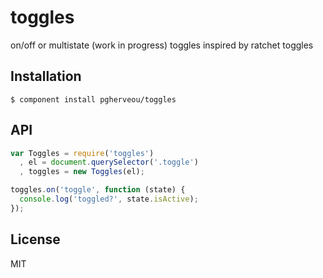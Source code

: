 # toggles

  on/off or multistate (work in progress) toggles inspired by ratchet toggles

## Installation

    $ component install pgherveou/toggles

## API

```js
var Toggles = require('toggles')
  , el = document.querySelector('.toggle')
  , toggles = new Toggles(el);

toggles.on('toggle', function (state) {
  console.log('toggled?', state.isActive);
});
```

## License

  MIT



